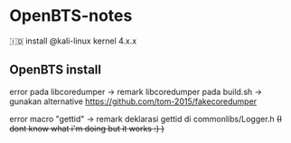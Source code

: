# OpenBTS-notes
🇮🇩  install @kali-linux kernel 4.x.x

## OpenBTS install
error pada libcoredumper
→ remark libcoredumper pada build.sh
→ gunakan alternative https://github.com/tom-2015/fakecoredumper

error macro "gettid"
→  remark deklarasi gettid di commonlibs/Logger.h ~~(I dont know what i'm doing but it works :) )~~

